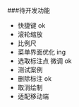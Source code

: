 
###待开发功能
- 快捷键               ok
- 滚轮缩放               
- 比例尺               
- 菜单界面优化         ing
- 选取标注点 微调       ok 
- 测试案例
- 删除标注             ok
- 取消绘制             
- 适配移动端           

